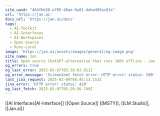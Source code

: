 ```yaml
---
site_uuid: "464fbb56-e705-48ae-8a81-debe495ac81e"
url: 'https://jan.ai'
docs_url: 'https://jan.ai/docs'
tags:
  - AI-Toolkit
  - AI-Interfaces
  - AI-Workspaces
  - Open-Source
  - Runs-Local
image: 'https://jan.ai/assets/images/general/og-image.png'
site_name: Jan
title: Open source ChatGPT-alternative that runs 100% offline - Jan
og_errors: true
og_last_error: 2025-03-07T05:38:03.911Z
og_error_message: 'Screenshot fetch error: HTTP error! status: 500'
last_jina_request: 2025-03-09T06:45:13.153Z
jina_error: 'HTTP error! status: 429'
og_last_fetch: 2025-03-07T05:20:56.749Z
---
```

[[AI Interfaces|AI-Interface]] [[Open Source]]
[[MSTY]], [[LM Studio]], [[Jan.ai]]
